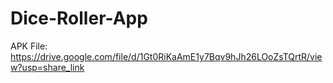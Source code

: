 # Dice-Roller-App
APK File: https://drive.google.com/file/d/1Gt0RiKaAmE1y7Bqv9hJh26LOoZsTQrtR/view?usp=share_link
